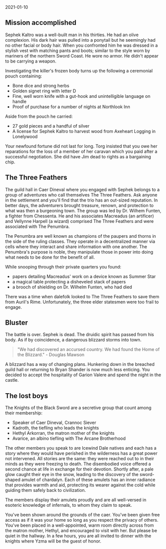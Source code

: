 2021-01-10

## Mission accomplished

Sephek Kaltro was a well-built man in his thirties. He had an olive complexion.
His dark hair was pulled into a ponytail but he seemingly had no other facial or
body hair. When you confronted him he was dressed in a stylish vest with
matching pants and boots; similar to the style worn by mariners of the northern
Sword Coast. He wore no armor. He didn't appear to be carrying a weapon.

Investigating the killer's frozen body turns up the following a ceremonial pouch
containing:

- Bone dice and strong herbs
- Golden signet ring with letter D
- Fine, well worn knife with a gut-hook and unintelligible language on handle
- Proof of purchase for a number of nights at Northlook Inn

Aside from the pouch he carried:

- 27 gold pieces and a handful of silver
- A license for Sephek Kaltro to harvest wood from Axeheart Logging in Lonelywood

Your newfound fortune did not last for long. Torg insisted that you owe her
reparations for the loss of a member of her caravan which you paid after a
successful negotiation. She did have Jim dead to rights as a bargaining chip.

## The Three Feathers

The guild hall in Caer Dineval where you engaged with Sephek belongs to a group
of adventures who call themselves The Three Feathers. Ask anyone in the
settlement and you'll find that the trio has an out-sized reputation. In better
days, the adventurers brought treasure, renown, and protection to what was then
a burgeoning town. The group was led by Dr. Wilhem Funten, a fighter from
Chessenta. He and his associates Macreadus (an artificer) and Vellynne Harpell
(a wizard) comprised The Three Feathers and were associated with The Penumbra.

The Penumbra are well known as champions of the paupers and thorns in the side
of the ruling classes. They operate in a decentralized manner via cells where
they interact and share information with one another. The Penumbra's purpose is
noble, they manipulate those in power into doing what needs to be done for the
benefit of all.

While snooping through their private quarters you found:

- papers detailing Macreadus' work on a device known as Summer Star
- a magical table protecting a disheveled stack of papers
- a brooch of shielding on Dr. Wilhelm Funten, who had died

There was a time when dalefolk looked to The Three Feathers to save them from
Auril's Rime. Unfortunately, the three elder statesmen were too frail to engage.

## Bluster

The battle is over. Sephek is dead. The druidic spirit has passed from his body.
As if by coincidence, a dangerous blizzard storms into town.

> "We had discovered an accursed country. We had found the Home of the
Blizzard." - Douglas Mawson

A blizzard has a way of changing plans. Hunkering down in the breached guild
hall or returning to Bryan Shander is now much less enticing. You decided to
accept the hospitality of Garion Valere and spend the night in the castle.

## The lost boys

The Knights of the Black Sword are a secretive group that count among their
membership:

- Speaker of Caer Dineval, Crannoc Siever
- Kadroth, the tiefling who leads the knights
- Hethyl Arkorran, the matron mother of the knights
- Avarice, an albino tiefling with The Arcane Brotherhood

The other members you speak to are Icewind Dale natives and each has a story
where they would have perished in the wilderness has a great power not
intervened. All stories are the same: they were reached out to in their minds as
they were freezing to death. The disembodied voice offered a second chance at
life in exchange for their devotion. Shortly after, a pale glow caught their eye
in the snow, leading to the discovery of the sword-shaped amulet of chardalyn.
Each of these amulets has an inner radiance that provides warmth and aid,
protecting its wearer against the cold while guiding them safely back to
civilization.

The members display their amulets proudly and are all well-versed in esoteric
knowledge of infernals, to whom they claim to speak.

You've been shown around the grounds of the caer. You've been given free access
as if it was your home so long as you respect the privacy of others. You've been
placed in a well-appointed, warm room directly across from the matron mother,
Hethyl, and encouraged to visit with her. But please be quiet in the hallway. In
a few hours, you are all invited to dinner with the knights where Yzma will be
the guest of honor.
